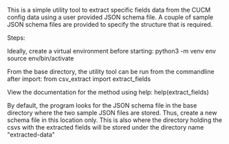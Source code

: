 This is a simple utility tool to extract specific fields data from the CUCM
config data using a user provided JSON schema file. A couple of sample 
JSON schema files are provided to specify the structure that is required.

Steps:

Ideally, create a virtual environment before starting:
python3 -m venv env
source env/bin/activate

From the base directory, the utility tool can be run from the commandline after import:
from csv_extract import extract_fields

View the documentation for the method using help:
help(extract_fields)


By default, the program looks for the JSON schema file in the base directory where the two sample JSON files are stored. 
Thus, create a new schema file in this location only.
This is also where the directory holding the csvs with the extracted fields 
will be stored under the directory name "extracted-data"

